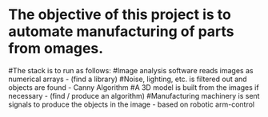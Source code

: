 # The objective of this project is to automate manufacturing of parts from omages.

#The stack is to run as follows:
#Image analysis software reads images as numerical arrays - (find a library)
#Noise, lighting, etc. is filtered out and objects are found - Canny Algorithm
#A 3D model is built from the images if necessary - (find / produce an algorithm)
#Manufacturing machinery is sent signals to produce the objects in the image - based on robotic arm-control

